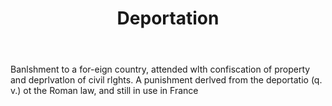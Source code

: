 ---
title: Deportation
letter: D
permalink: "/definitions/bld-deportation.html"
body: Banlshment to a for-eign country, attended wlth confiscation of property and
  deprlvatlon of civil rlghts. A punishment derlved from the deportatio (q. v.) ot
  the Roman law, and still in use in France
published_at: '2018-07-07'
source: Black's Law Dictionary 2nd Ed (1910)
layout: post
---